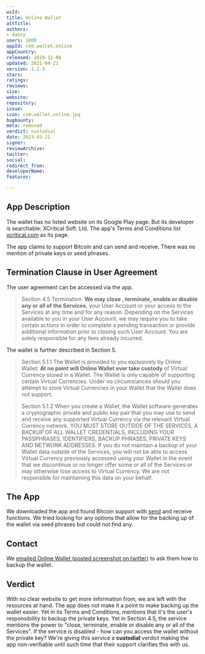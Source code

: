 ```yaml
---
wsId: 
title: Online Wallet
altTitle: 
authors:
- danny
users: 1000
appId: com.wallet.online
appCountry: 
released: 2019-11-08
updated: 2021-04-22
version: 1.1.3
stars: 
ratings: 
reviews: 
size: 
website: 
repository: 
issue: 
icon: com.wallet.online.jpg
bugbounty: 
meta: removed
verdict: custodial
date: 2023-03-21
signer: 
reviewArchive: 
twitter: 
social: 
redirect_from: 
developerName: 
features: 

---
```


## App Description

The wallet has no listed website on its Google Play page. But its developer is searchable: XCritical Soft. Ltd. The app's Terms and Conditions list [xcritical.com](https://xcritical.com) as its page.

The app claims to support Bitcoin and can send and receive. There was no mention of private keys or seed phrases.

## Termination Clause in User Agreement

The user agreement can be accessed via the app. 

> Section 4.5 Termination. **We may close , terminate, enable or disable any or all of the Services**, your User Account or your access to the Services at any time and for any reason. Depending on the Services available to you in your User Account, we may require you to take certain actions in order to complete a pending transaction or provide additional information prior to closing such User Account. You are solely responsible for any fees already incurred.

The wallet is further described in Section 5.

> Section 5.1.1 The Wallet is provided to you exclusively by Online Wallet. **At no point will Online Wallet ever take custody** of Virtual Currency stored in a Wallet. The Wallet is only capable of supporting certain Virtual Currencies. Under no circumstances should you attempt to store Virtual Currencies in your Wallet that the Wallet does not support.

> Section 5.1.2 When you create a Wallet, the Wallet software generates a cryptographic private and public key pair that you may use to send and receive any supported Virtual Currency via the relevant Virtual Currency network. YOU MUST STORE OUTSIDE OF THE SERVICES, A BACKUP OF ALL WALLET CREDENTIALS, INCLUDING YOUR PASSPHRASES, IDENTIFIERS, BACKUP PHRASES, PRIVATE KEYS AND NETWORK ADDRESSES. If you do not maintain a backup of your Wallet data outside of the Services, you will not be able to access Virtual Currency previously accessed using your Wallet in the event that we discontinue or no longer offer some or all of the Services or may otherwise lose access to Virtual Currency. We are not responsible for maintaining this data on your behalf.

## The App

We downloaded the app and found Bitcoin support with [send](https://twitter.com/BitcoinWalletz/status/1460884771555319808) and receive functions. We tried looking for any options that allow for the backing up of the wallet via seed phrases but could not find any. 

## Contact

We [emailed Online Wallet (posted screenshot on twitter)](https://twitter.com/BitcoinWalletz/status/1460886910155427840) to ask them how to backup the wallet. 

## Verdict

With no clear website to get more information from, we are left with the resources at hand. The app does not make it a point to make backing up the wallet easier. Yet in its Terms and Conditions, mentions that it's the user's responsibility to backup the private keys. Yet in Section 4.5, the service mentions the power to "close, terminate, enable or disable any or all of the Services". If the service is disabled - how can you access the wallet without the private key? We're giving this service a **custodial** verdict making the app non-verifiable until such time that their support clarifies this with us.
